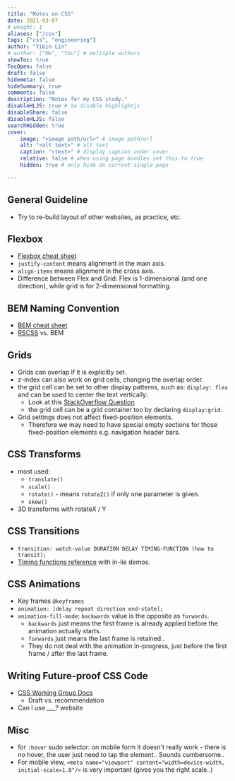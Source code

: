 ```yaml
---
title: "Notes on CSS"
date: 2021-03-07
# weight: 1
aliases: ["/css"]
tags: ["css", "engineering"]
author: "Yibin Lin"
# author: ["Me", "You"] # multiple authors
showToc: true
TocOpen: false
draft: false
hidemeta: false
hideSummary: true
comments: false
description: "Notes for my CSS study."
disableHLJS: true # to disable highlightjs
disableShare: false
disableHLJS: false
searchHidden: true
cover:
    image: "<image path/url>" # image path/url
    alt: "<alt text>" # alt text
    caption: "<text>" # display caption under cover
    relative: false # when using page bundles set this to true
    hidden: true # only hide on current single page

---
```



## General Guideline

- Try to re-build layout of other websites, as practice, etc.

## Flexbox

- [Flexbox cheat sheet](https://css-tricks.com/snippets/css/a-guide-to-flexbox/)
- `justify-content` means alignment in the main axis.
- `align-items` means alignment in the cross axis.
- Difference between Flex and Grid: Flex is 1-dimensional (and one direction), while grid is for 2-dimensional formatting.

## BEM Naming Convention

- [BEM cheat sheet](https://css-tricks.com/bem-101/)
- [RSCSS](https://github.com/rstacruz/rscss) vs. BEM

## Grids

- Grids can overlap if it is explicitly set.
- z-index can also work on grid cells, changing the overlap order.
- the grid cell can be set to other display patterns, such as: `display: flex` and can be used to center the text vertically:
  - Look at this [StackOverflow Question](https://stackoverflow.com/questions/8865458/how-do-i-vertically-center-text-with-css#)
  - the grid cell can be a grid container too by declaring `display:grid`.
- Grid settings does not affect fixed-position elements.
  - Therefore we may need to have special empty sections for those fixed-position elements e.g. navigation header bars.

## CSS Transforms

- most used:
  - `translate()`
  - `scale()`
  - `rotate()` - means `rotateZ()` if only one parameter is given.
  - `skew()`
- 3D transforms with rotateX / Y

## CSS Transitions

- `transition: watch-value DURATION DELAY TIMING-FUNCTION (how to transit);`
- [Timing functions reference](https://easings.net/) with in-lie demos.

## CSS Animations

- Key frames `@keyframes`
- `animation: [delay repeat direction end-state];`
- `animation-fill-mode`: `backwards` value is the opposite as `forwards`.
  - `backwards` just means the first frame is already applied before the animation actually starts.
  - `forwards` just means the last frame is retained..
  - They do not deal with the animation in-progress, just before the first frame / after the last frame.

## Writing Future-proof CSS Code

- [CSS Working Group Docs](https://www.w3.org/2019/10/css-wg-charter.html)
  - Draft vs. recommendation
- Can I use ___? website

## Misc

- for `:hover` sudo selector: on mobile form it doesn't really work - there is no hover, the user just need to tap the element.. Sounds cumbersome..
- For mobile view, `<meta name="viewport" content="width=device-width, initial-scale=1.0"/>` is very important (gives you the right scale..)
